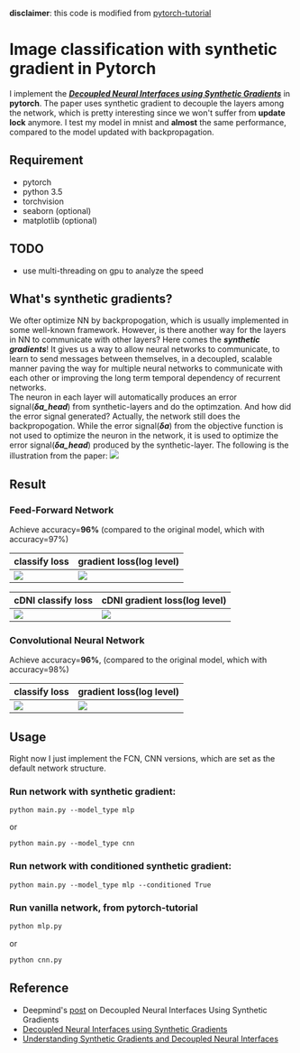 **disclaimer**: this code is modified from [pytorch-tutorial](https://github.com/yunjey/pytorch-tutorial)

# Image classification with synthetic gradient in Pytorch
I implement the ***[Decoupled Neural Interfaces using Synthetic Gradients](http://arxiv.org/abs/1608.05343)*** in **pytorch**. The paper uses synthetic gradient to decouple the layers among the network, which is pretty interesting since we won't suffer from **update lock** anymore. I test my model in mnist and **almost** the same performance, compared to the model updated with backpropagation.

## Requirement
- pytorch
- python 3.5
- torchvision
- seaborn (optional)
- matplotlib (optional)

## TODO
- use multi-threading on gpu to analyze the speed

## What's synthetic gradients?
We ofter optimize NN by backpropogation, which is usually implemented in some well-known framework. However, is there another way for the layers in NN to communicate with other layers? Here comes the ***synthetic gradients***! It gives us a way to allow neural networks to communicate, to learn to send messages between themselves, in a decoupled, scalable manner paving the way for multiple neural networks to communicate with each other or improving the long term temporal dependency of recurrent networks.   
The neuron in each layer will automatically produces an error signal(***δa_head***) from synthetic-layers and do the optimzation. And how did the error signal generated? Actually, the network still does the backpropogation. While the error signal(***δa***) from the objective function is not used to optimize the neuron in the network, it is used to optimize the error signal(***δa_head***) produced by the synthetic-layer. The following is the illustration from the paper:
![](https://github.com/andrewliao11/DNI-pytorch/blob/master/misc/dni_illustration.png?raw=true)   

## Result

### Feed-Forward Network

Achieve accuracy=**96%** (compared to the original model, which with accuracy=97%)

| classify loss | gradient loss(log level) |
|----|----|
| ![](https://github.com/andrewliao11/DNI-pytorch/blob/master/misc/classify_loss.png?raw=true) | ![](https://github.com/andrewliao11/DNI-pytorch/blob/master/misc/grad_loss.png?raw=true) |

| cDNI classify loss | cDNI gradient loss(log level) |
|----|----|
| ![](https://github.com/andrewliao11/DNI-pytorch/blob/master/misc/cDNI_classify_loss.png?raw=true) | ![](https://github.com/andrewliao11/DNI-pytorch/blob/master/misc/cDNI_grad_loss.png?raw=true) |

### Convolutional Neural Network

Achieve accuracy=**96%**, (compared to the original model, which with accuracy=98%)

| classify loss | gradient loss(log level) |
|----|----|
| ![](https://github.com/andrewliao11/DNI-pytorch/blob/master/misc/cnn_classify_loss.png?raw=true) | ![](https://github.com/andrewliao11/DNI-pytorch/blob/master/misc/cnn_grad_loss.png?raw=true) |

## Usage 
Right now I just implement the FCN, CNN versions, which are set as the default network structure.

### Run network with synthetic gradient:

```
python main.py --model_type mlp
```

or 

```
python main.py --model_type cnn
```

### Run network with conditioned synthetic gradient:

```
python main.py --model_type mlp --conditioned True
```

### Run vanilla network, from pytorch-tutorial
```python
python mlp.py
```

or 

```python
python cnn.py
```

## Reference
- Deepmind's [post](https://deepmind.com/blog/decoupled-neural-networks-using-synthetic-gradients/) on Decoupled Neural Interfaces Using Synthetic Gradients
- [Decoupled Neural Interfaces using Synthetic Gradients](https://arxiv.org/abs/1608.05343)
- [Understanding Synthetic Gradients and Decoupled Neural Interfaces](https://arxiv.org/abs/1703.00522)

